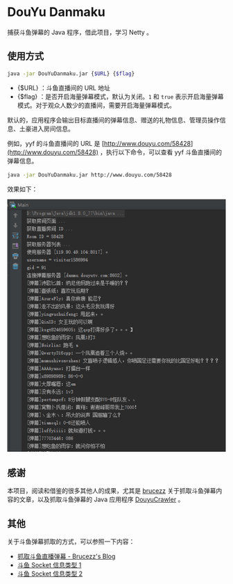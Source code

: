 # DouYu Danmaku

捕获斗鱼弹幕的 Java 程序，借此项目，学习 Netty 。

## 使用方式

```bash
java -jar DouYuDanmaku.jar {$URL} {$flag}
```

- {$URL} ：斗鱼直播间的 URL 地址
- {$flag} ：是否开启海量弹幕模式，默认为关闭。`1` 和 `true` 表示开启海量弹幕模式。对于观众人数少的直播间，需要开启海量弹幕模式。

默认的，应用程序会输出目标直播间的弹幕信息、赠送的礼物信息、管理员操作信息、土豪进入房间信息。

例如，yyf 的斗鱼直播间的 URL 是 [http://www.douyu.com/58428](http://www.douyu.com/58428) ，执行以下命令，可以查看 yyf 斗鱼直播间的弹幕信息。

```bash
java -jar DouYuDanmaku.jar http://www.douyu.com/58428
```

效果如下：

![](image.PNG)

## 感谢

本项目，阅读和借鉴的很多其他人的成果，尤其是 [brucezz](https://github.com/brucezz) 关于抓取斗鱼弹幕内容的文章，以及抓取斗鱼弹幕的 Java 应用程序 [DouyuCrawler](https://github.com/brucezz/DouyuCrawler) 。

## 其他

关于斗鱼弹幕抓取的方式，可以参照一下内容：

- [抓取斗鱼直播弹幕 - Brucezz's Blog](http://brucezz.github.io/articles/2016/01/11/douyu-crawler/)
- [斗鱼 Socket 信息类型 1](message_type_1.md)
- [斗鱼 Socket 信息类型 2](message_type_2.md)
